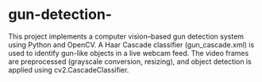 # gun-detection-
This project implements a computer vision–based gun detection system using Python and OpenCV. A Haar Cascade classifier (gun_cascade.xml) is used to identify gun-like objects in a live webcam feed. The video frames are preprocessed (grayscale conversion, resizing), and object detection is applied using cv2.CascadeClassifier.
